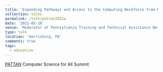 ```yaml
---
title: 'Expanding Pathways and Access to the Computing Workforce from K-20'
collection: talks
permalink: /talk/pattan2022a
date: '2022-05-18'
venue: 'Moderator at Pennsylvania Training and Technical Assistance Network (PATTAN) Remake Learning Days Monthly Meetup under a PASmart grant from the Pennsylvania Department of Education'
type: talk
location: 'Harrisburg, PA'
comments: true
tags:
  - education
---
```


[PATTAN](https://www.pattan.net/) Computer Science for All Summit